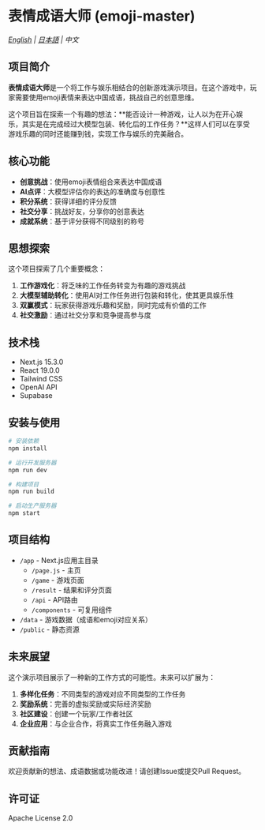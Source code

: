 # 表情成语大师 (emoji-master)

*[English](README.md) | [日本語](README.ja.md) | 中文*

## 项目简介

**表情成语大师**是一个将工作与娱乐相结合的创新游戏演示项目。在这个游戏中，玩家需要使用emoji表情来表达中国成语，挑战自己的创意思维。

这个项目旨在探索一个有趣的想法：**能否设计一种游戏，让人以为在开心娱乐，其实是在完成经过大模型包装、转化后的工作任务？**这样人们可以在享受游戏乐趣的同时还能赚到钱，实现工作与娱乐的完美融合。

## 核心功能

- **创意挑战**：使用emoji表情组合来表达中国成语
- **AI点评**：大模型评估你的表达的准确度与创意性
- **积分系统**：获得详细的评分反馈
- **社交分享**：挑战好友，分享你的创意表达
- **成就系统**：基于评分获得不同级别的称号

## 思想探索

这个项目探索了几个重要概念：

1. **工作游戏化**：将乏味的工作任务转变为有趣的游戏挑战
2. **大模型辅助转化**：使用AI对工作任务进行包装和转化，使其更具娱乐性
3. **双赢模式**：玩家获得游戏乐趣和奖励，同时完成有价值的工作
4. **社交激励**：通过社交分享和竞争提高参与度

## 技术栈

- Next.js 15.3.0
- React 19.0.0
- Tailwind CSS
- OpenAI API
- Supabase

## 安装与使用

```bash
# 安装依赖
npm install

# 运行开发服务器
npm run dev

# 构建项目
npm run build

# 启动生产服务器
npm start
```

## 项目结构

- `/app` - Next.js应用主目录
  - `/page.js` - 主页
  - `/game` - 游戏页面
  - `/result` - 结果和评分页面
  - `/api` - API路由
  - `/components` - 可复用组件
- `/data` - 游戏数据（成语和emoji对应关系）
- `/public` - 静态资源

## 未来展望

这个演示项目展示了一种新的工作方式的可能性。未来可以扩展为：

1. **多样化任务**：不同类型的游戏对应不同类型的工作任务
2. **奖励系统**：完善的虚拟奖励或实际经济奖励
3. **社区建设**：创建一个玩家/工作者社区
4. **企业应用**：与企业合作，将真实工作任务融入游戏

## 贡献指南

欢迎贡献新的想法、成语数据或功能改进！请创建Issue或提交Pull Request。

## 许可证

Apache License 2.0 